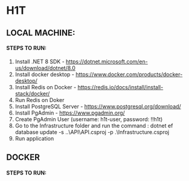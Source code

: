 # H1T

## LOCAL MACHINE:

#### STEPS TO RUN:
1. Install .NET 8 SDK - https://dotnet.microsoft.com/en-us/download/dotnet/8.0
2. Install docker desktop - https://www.docker.com/products/docker-desktop/
3. Install Redis on Docker - https://redis.io/docs/install/install-stack/docker/
4. Run Redis on Doker
5. Install PostgreSQL Server - https://www.postgresql.org/download/
6. Install PgAdmin - https://www.pgadmin.org/
7. Create PgAdmin User (username: h1t-user, password: !!h1t)
8. Go to the Infrastructure folder and run the command : dotnet ef database update -s ..\API\API.csproj -p .\Infrastructure.csproj
9. Run application

## DOCKER
#### STEPS TO RUN:
